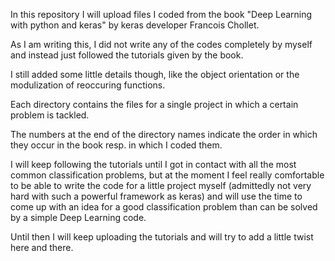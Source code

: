 In this repository I will upload files I coded from the book "Deep Learning with python and keras" by keras developer Francois Chollet.

As I am writing this, I did not write any of the codes completely by myself and instead just followed the tutorials given by the book.

I still added some little details though, like the object orientation or the modulization of reoccuring functions.

Each directory contains the files for a single project in which a certain problem is tackled.

The numbers at the end of the directory names indicate the order in which they occur in the book resp. in which I coded them.

I will keep following the tutorials until I got in contact with all the most common classification problems, but at the moment I feel really comfortable to be able
to write the code for a little project myself (admittedly not very hard with such a powerful framework as keras) and will use the time to come up with an idea for a good classification problem than can be solved by a simple Deep Learning code.

Until then I will keep uploading the tutorials and will try to add a little twist here and there.
